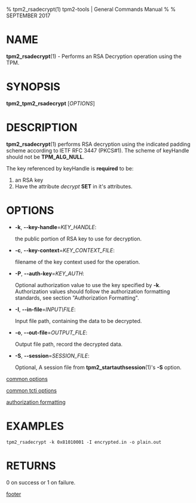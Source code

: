 % tpm2_rsadecrypt(1) tpm2-tools | General Commands Manual
%
% SEPTEMBER 2017

# NAME

**tpm2_rsadecrypt**(1) - Performs an RSA Decryption operation using the TPM.

# SYNOPSIS

**tpm2_tpm2_rsadecrypt** [*OPTIONS*]

# DESCRIPTION

**tpm2_rsadecrypt**(1) performs RSA decryption using the indicated padding scheme according to
IETF RFC 3447 (PKCS#1). The scheme of keyHandle should not be **TPM_ALG_NULL**.

The key referenced by keyHandle is **required** to be:

1. an RSA key
2. Have the attribute *decrypt* **SET** in it's attributes.

# OPTIONS

  * **-k**, **--key-handle**=_KEY\_HANDLE_:

    the public portion of RSA key to use for decryption.

  * **-c**, **--key-context**=_KEY\_CONTEXT\_FILE_:

    filename of the key context used for the operation.

  * **-P**, **--auth-key**=_KEY\_AUTH_:

    Optional authorization value to use the key specified by **-k**.
    Authorization values should follow the authorization formatting standards,
    see section "Authorization Formatting".

  * **-I**, **--in-file**=_INPUT\FILE_:

    Input file path, containing the data to be decrypted.

  * **-o**, **--out-file**=_OUTPUT\_FILE_:

    Output file path, record the decrypted data.

  * **-S**, **--session**=_SESSION\_FILE_:

    Optional, A session file from **tpm2_startauthsession**(1)'s **-S** option.

[common options](common/options.md)

[common tcti options](common/tcti.md)

[authorization formatting](common/password.md)

# EXAMPLES

```
tpm2_rsadecrypt -k 0x81010001 -I encrypted.in -o plain.out
```

# RETURNS

0 on success or 1 on failure.

[footer](common/footer.md)
